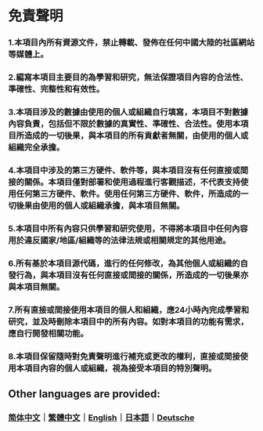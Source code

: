 # 免責聲明

### 1.本項目內所有資源文件，禁止轉載、發佈在任何中國大陸的社區網站等媒體上。  


### 2.編寫本項目主要目的為學習和研究，無法保證項目內容的合法性、準確性、完整性和有效性。  



### 3.本項目涉及的數據由使用的個人或組織自行填寫，本項目不對數據內容負責，包括但不限於數據的真實性、準確性、合法性。使用本項目所造成的一切後果，與本項目的所有貢獻者無關，由使用的個人或組織完全承擔。  


### 4.本項目中涉及的第三方硬件、軟件等，與本項目沒有任何直接或間接的關係。本項目僅對部署和使用過程進行客觀描述，不代表支持使用任何第三方硬件、軟件。使用任何第三方硬件、軟件，所造成的一切後果由使用的個人或組織承擔，與本項目無關。  


### 5.本項目中所有內容只供學習和研究使用，不得將本項目中任何內容用於違反國家/地區/組織等的法律法規或相關規定的其他用途。  


### 6.所有基於本項目源代碼，進行的任何修改，為其他個人或組織的自發行為，與本項目沒有任何直接或間接的關係，所造成的一切後果亦與本項目無關。  


### 7.所有直接或間接使用本項目的個人和組織，應24小時內完成學習和研究，並及時刪除本項目中的所有內容。如對本項目的功能有需求，應自行開發相關功能。  


### 8.本項目保留隨時對免責聲明進行補充或更改的權利，直接或間接使用本項目內容的個人或組織，視為接受本項目的特別聲明。

## Other languages are provided:
### [简体中文](https://github.com/bunizao/TutuBetterRules/blob/tutu/Announcement/Announcement_SimplifiedChinese.md)｜[繁體中文](https://github.com/bunizao/TutuBetterRules/blob/tutu/Announcement/Announcement_TradiationalChinese.md)｜[English](https://github.com/bunizao/TutuBetterRules/blob/tutu/Announcement/Announcement_English.md)｜[日本語](https://github.com/bunizao/TutuBetterRules/blob/tutu/Announcement/Announcement_Japanese.md)｜[Deutsche](https://github.com/bunizao/TutuBetterRules/blob/tutu/Announcement/Announcement_German.md)
